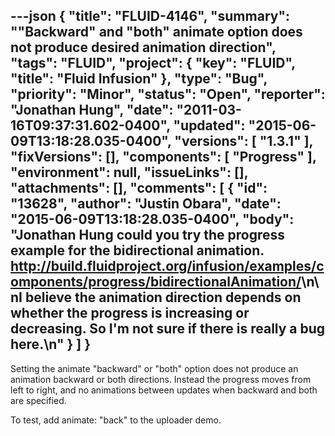 ---json
{
  "title": "FLUID-4146",
  "summary": "\"Backward\" and \"both\" animate option does not produce desired animation direction",
  "tags": "FLUID",
  "project": {
    "key": "FLUID",
    "title": "Fluid Infusion"
  },
  "type": "Bug",
  "priority": "Minor",
  "status": "Open",
  "reporter": "Jonathan Hung",
  "date": "2011-03-16T09:37:31.602-0400",
  "updated": "2015-06-09T13:18:28.035-0400",
  "versions": [
    "1.3.1"
  ],
  "fixVersions": [],
  "components": [
    "Progress"
  ],
  "environment": null,
  "issueLinks": [],
  "attachments": [],
  "comments": [
    {
      "id": "13628",
      "author": "Justin Obara",
      "date": "2015-06-09T13:18:28.035-0400",
      "body": "Jonathan Hung could you try the progress example for the bidirectional animation. <http://build.fluidproject.org/infusion/examples/components/progress/bidirectionalAnimation/>\n\nI believe the animation direction depends on whether the progress is increasing or decreasing. So I'm not sure if there is really a bug here.\n"
    }
  ]
}
---
Setting the animate "backward" or "both" option does not produce an animation backward or both directions. Instead the progress moves from left to right, and no animations between updates when backward and both are specified.

To test, add animate: "back" to the uploader demo.

        
